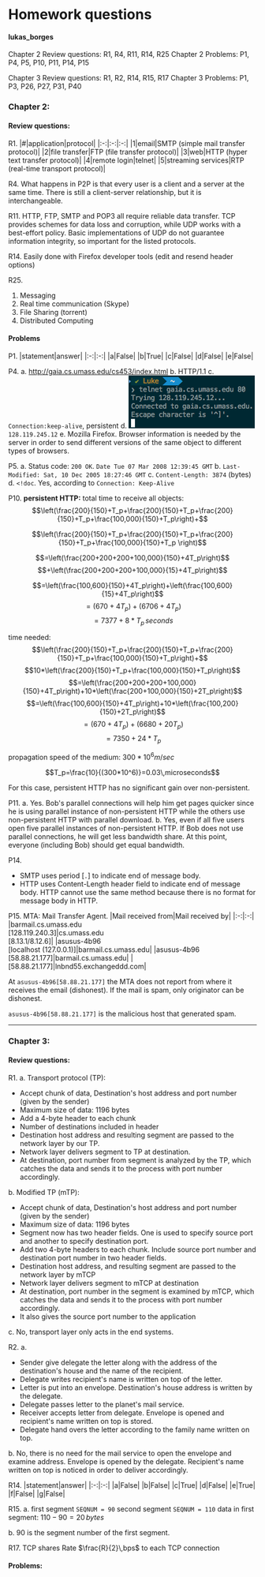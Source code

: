 # Homework questions #
#### lukas_borges ####
Chapter 2 Review questions: R1, R4, R11, R14, R25
Chapter 2 Problems: P1, P4, P5, P10, P11, P14, P15

Chapter 3 Review questions: R1, R2, R14, R15, R17
Chapter 3 Problems: P1, P3, P26, P27, P31, P40

### Chapter 2: ###
#### Review questions: ####
R1.
|#|application|protocol|
|:-:|:-:|:-:|
|1|email|SMTP (simple mail transfer protocol)|
|2|file transfer|FTP (file transfer protocol)|
|3|web|HTTP (hyper text transfer protocol)|
|4|remote login|telnet|
|5|streaming services|RTP (real-time transport protocol)|

R4.
What happens in P2P is that every user is a client and a server at the same time. There is still a client-server relationship, but it is interchangeable.

R11.
HTTP, FTP, SMTP and POP3 all require reliable data transfer. TCP provides schemes for data loss and corruption, while UDP works with a best-effort policy. Basic implementations of UDP do not guarantee information integrity, so important for the listed protocols.

R14.
Easily done with Firefox developer tools (edit and resend header options)

R25.
1. Messaging
2. Real time communication (Skype)
3. File Sharing (torrent)
4. Distributed Computing

#### Problems ####
P1.
  |statement|answer|
  |:-:|:-:|
  |a|False|
  |b|True|
  |c|False|
  |d|False|
  |e|False|

P4.
a. http://gaia.cs.umass.edu/cs453/index.html
b. HTTP/1.1
c. `Connection:keep-alive`, persistent
d. ![gaia-ip](gaia-ip.png)   
`128.119.245.12`
e. Mozilla Firefox. Browser information is needed by the server in order to send different versions of the same object to different types of browsers.

P5.
a. Status code: `200 OK`.
`Date Tue 07 Mar 2008 12:39:45 GMT`
b. `Last-Modified: Sat, 10 Dec 2005 18:27:46 GMT`
c. `Content-Length: 3874` (bytes)
d. `<!doc`. Yes, according to `Connection: Keep-Alive`

P10.
**persistent HTTP:**
total time to receive all objects:
$$\left(\frac{200}{150}+T_p+\frac{200}{150}+T_p+\frac{200}{150}+T_p+\frac{100,000}{150}+T_p\right)+$$

$$\left(\frac{200}{150}+T_p+\frac{200}{150}+T_p+\frac{200}{150}+T_p+\frac{100,000}{150}+T_p \right)$$

$$=\left(\frac{200+200+200+100,000}{150}+4T_p\right)$$$$+\left(\frac{200+200+200+100,000}{15}+4T_p\right)$$

$$=\left(\frac{100,600}{150}+4T_p\right)+\left(\frac{100,600}{15}+4T_p\right)$$$$=(670+4T_p)+(6706+4T_p)$$$$=7377+8*T_p\,seconds$$

time needed:
$$\left(\frac{200}{150}+T_p+\frac{200}{150}+T_p+\frac{200}{150}+T_p+\frac{100,000}{150}+T_p\right)+$$ $$10*\left(\frac{200}{150}+T_p+\frac{100,000}{150}+T_p\right)$$ $$=\left(\frac{200+200+200+100,000}{150}+4T_p\right)+10*\left(\frac{200+100,000}{150}+2T_p\right)$$ $$=\left(\frac{100,600}{150}+4T_p\right)+10*\left(\frac{100,200}{150}+2T_p\right)$$ $$=(670+4T_p)+(6680+20T_p)$$$$=7350+24*T_p$$

propagation speed of the medium: $300*10^6m/sec$

$$T_p=\frac{10}{(300*10^6)}=0.03\,microseconds$$

For this case, persistent HTTP has no significant gain over non-persistent.

P11.
a. Yes. Bob's parallel connections will help him get pages quicker since he is using parallel instance of non-persistent HTTP while the others use non-persistent HTTP with parallel download.
b. Yes, even if all five users open five parallel instances of non-persistent HTTP. If Bob does not use parallel connections, he will get less bandwidth share. At this point, everyone (including Bob) should get equal bandwidth.

P14.
- SMTP uses period [`.`] to indicate end of message body.
- HTTP uses Content-Length header field to indicate end of message body.
HTTP cannot use the same method because there is no format for message body in HTTP.

P15.
MTA: Mail Transfer Agent.
|Mail received from|Mail received by|
|:-:|:-:|
|barmail.cs.umass.edu</br>[128.119.240.3]|cs.umass.edu</br>[8.13.1/8.12.6]|
|asusus-4b96</br>[localhost (127.0.0.1)]|barmail.cs.umass.edu|
|asusus-4b96</br>[58.88.21.177]|barmail.cs.umass.edu|
|[58.88.21.177]|lnbnd55.exchangeddd.com|

At `asusus-4b96[58.88.21.177]` the MTA does not report from where it receives the email (dishonest). If the mail is spam, only originator can be dishonest.

`asusus-4b96[58.88.21.177]` is the malicious host that generated spam.

---
### Chapter 3: ###
#### Review questions: ####

R1.
a.
Transport protocol (TP):
- Accept chunk of data, Destination's host address and port number (given by the sender)
- Maximum size of data: 1196 bytes
- Add a 4-byte header to each chunk
- Number of destinations included in header
- Destination host address and resulting segment are passed to the network layer by our TP.
- Network layer delivers segment to TP at destination.
- At destination, port number from segment is analyzed by the TP, which catches the data and sends it to the process with port number accordingly.

b.
Modified TP (mTP):
- Accept chunk of data, Destination's host address and port number (given by the sender)
- Maximum size of data: 1196 bytes
- Segment now has two header fields. One is used to specify source port and another to specify destination port.
- Add two 4-byte headers to each chunk. Include source port number and destination port number in two header fields.
- Destination host address, and resulting segment are passed to the network layer by mTCP
- Network layer delivers segment to mTCP at destination
- At destination, port number in the segment is examined by mTCP, which catches the data and sends it to the process with port number accordingly.
- It also gives the source port number to the application


c. No, transport layer only acts in the end systems.

R2.
a.
- Sender give delegate the letter along with the address of the destination's house and the name of the recipient.
- Delegate writes recipient's name is written on top of the letter.
- Letter is put into an envelope. Destination's house address is written by the delegate.
- Delegate passes letter to the planet's mail service.
- Receiver accepts letter from delegate. Envelope is opened and recipient's name written on top is stored.
- Delegate hand overs the letter according to the family name written on top.

b.
No, there is no need for the mail service to open the envelope and examine address. Envelope is opened by the delegate. Recipient's name written on top is noticed in order to deliver accordingly.

R14.
|statement|answer|
|:-:|:-:|
|a|False|
|b|False|
|c|True|
|d|False|
|e|True|
|f|False|
|g|False|

R15.
a.
first segment `SEQNUM = 90`
second segment `SEQNUM = 110`
data in first segment: $110-90=20\,bytes$

b.
90 is the segment number of the first segment.

R17.
TCP shares Rate $\frac{R}{2}\,bps$ to each TCP connection

#### Problems: ####
